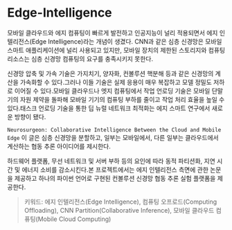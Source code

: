 # Edge-Intelligence
모바일 클라우드와 에지 컴퓨팅이 빠르게 발전하고 인공지능이 널리 적용되면서 에지 인텔리전스(Edge Intelligence)라는 개념이 생겼다.
CNN과 같은 심층 신경망은 모바일 스마트 애플리케이션에 널리 사용되고 있지만, 모바일 장치의 제한된 스토리지와 컴퓨팅 리소스는 심층 신경망 컴퓨팅의 요구를 충족시키지 못한다.

신경망 압축 및 가속 기술은 가지치기, 양자화, 컨볼루션 핵분해 등과 같은 신경망의 계산을 가속화할 수 있다.그러나 이들 기술은 실제 응용이 매우 복잡하고 모델 정밀도 저하로 이어질 수 있다.모바일 클라우드나 엣지 컴퓨팅에서 작업 언로딩 기술은 모바일 단말기의 자원 제약을 돌파해 모바일 기기의 컴퓨팅 부하를 줄이고 작업 처리 효율을 높일 수 있다.태스크 언로딩 기술을 통한 딥 뉴럴 네트워크 최적화는 에지 스마트 연구에서 새로운 방향이 됐다.

`Neurosurgeon: Collaborative Intelligence Between the Cloud and Mobile Edge` 이 글은 심층 신경망을 분할하고, 일부는 모바일에서, 다른 일부는 클라우드에서 계산하는 협동 추론 아이디어를 제시한다.

하드웨어 플랫폼, 무선 네트워크 및 서버 부하 등의 요인에 따라 동적 파티션화, 지연 시간 및 에너지 소비를 감소시킨다.본 프로젝트에서는 에지 인텔리전스 측면에 관한 논문을 제공하고 하나의 파이썬 언어로 구현된 컨볼루션 신경망 협동 추론 실험 플랫폼을 제공한다.

> 키워드: 에지 인텔리전스(Edge Intelligence), 컴퓨팅 오프로드(Computing Offloading), CNN Partition(Collaborative Inference), 모바일 클라우드 컴퓨팅(Mobile Cloud Computing)
